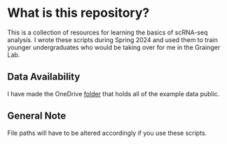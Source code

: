 # What is this repository? 
This is a collection of resources for learning the basics of scRNA-seq analysis. I wrote these scripts during Spring 2024 and used them to train younger undergraduates who would be taking over for me in the Grainger Lab. 

## Data Availability
I have made the OneDrive [folder](https://myuva-my.sharepoint.com/:f:/g/personal/cn9hws_virginia_edu/EkGd_2ed1GlNpYMHQDpFXZQBu4L7pqZY-CxvOnLJacmaIQ?e=ftl0XI) that holds all of the example data public. 

## General Note
File paths will have to be altered accordingly if you use these scripts.
